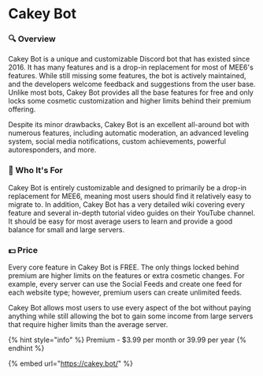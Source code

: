 # Cakey Bot

### 🔍 Overview

Cakey Bot is a unique and customizable Discord bot that has existed since 2016. It has many features and is a drop-in replacement for most of MEE6's features. While still missing some features, the bot is actively maintained, and the developers welcome feedback and suggestions from the user base. 
Unlike most bots, Cakey Bot provides all the base features for free and only locks some cosmetic customization and higher limits behind their premium offering.

Despite its minor drawbacks, Cakey Bot is an excellent all-around bot with numerous features, including automatic moderation, an advanced leveling system, social media notifications, custom achievements, powerful autoresponders, and more.

### 🤔 Who It's For

Cakey Bot is entirely customizable and designed to primarily be a drop-in replacement for MEE6, meaning most users should find it relatively easy to migrate to. 
In addition, Cakey Bot has a very detailed wiki covering every feature and several in-depth tutorial video guides on their YouTube channel. It should be easy for most average users to learn and provide a good balance for small and large servers.

### 💵 Price

Every core feature in Cakey Bot is FREE. The only things locked behind premium are higher limits on the features or extra cosmetic changes. For example, every server can use the Social Feeds and create one feed for each website type; however, premium users can create unlimited feeds.

Cakey Bot allows most users to use every aspect of the bot without paying anything while still allowing the bot to gain some income from large servers that require higher limits than the average server.

{% hint style="info" %}
Premium - $3.99 per month or 39.99 per year
{% endhint %}

{% embed url="https://cakey.bot/" %}

